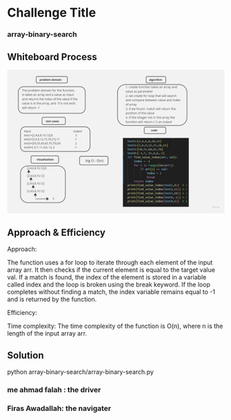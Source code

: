 # Challenge Title
### array-binary-search
## Whiteboard Process
![code-challenge3](./code%20challnge%203.jpg)

## Approach & Efficiency
Approach:

The function uses a for loop to iterate through each element of the input array arr. It then checks if the current element is equal to the target value val. If a match is found, the index of the element is stored in a variable called index and the loop is broken using the break keyword. If the loop completes without finding a match, the index variable remains equal to -1 and is returned by the function.

Efficiency:

Time complexity: The time complexity of the function is O(n), where n is the length of the input array arr.
## Solution
 python array-binary-search/array-binary-search.py

 ### me ahmad falah : the driver   
 ### Firas Awadallah: the navigater